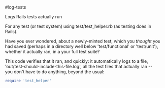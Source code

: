 #log-tests

Logs Rails tests actually run

For any test (or test system) using test/test_helper.rb (as testing does in Rails).

Have you ever wondered, about a newly-minted test, which you *thought* you had saved (perhaps in a directory well
below 'test/functional' or 'test/unit'), whether it actually ran, in a your full test suite?

This code verifies that it ran, and quickly: it automatically logs to a file, 'out/test-should-include-this-file.log',
all the test files that actually ran -- you don't have to do anything, beyond the usual:

```ruby
require 'test_helper'
```

